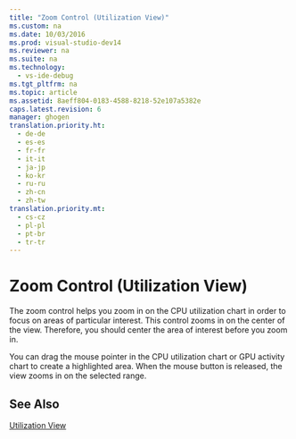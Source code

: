 ```yaml
---
title: "Zoom Control (Utilization View)"
ms.custom: na
ms.date: 10/03/2016
ms.prod: visual-studio-dev14
ms.reviewer: na
ms.suite: na
ms.technology: 
  - vs-ide-debug
ms.tgt_pltfrm: na
ms.topic: article
ms.assetid: 8aeff804-0183-4588-8218-52e107a5382e
caps.latest.revision: 6
manager: ghogen
translation.priority.ht: 
  - de-de
  - es-es
  - fr-fr
  - it-it
  - ja-jp
  - ko-kr
  - ru-ru
  - zh-cn
  - zh-tw
translation.priority.mt: 
  - cs-cz
  - pl-pl
  - pt-br
  - tr-tr
---
```

# Zoom Control (Utilization View)
The zoom control helps you zoom in on the CPU utilization chart in order to focus on areas of particular interest. This control zooms in on the center of the view. Therefore, you should center the area of interest before you zoom in.  
  
 You can drag the mouse pointer in the CPU utilization chart or GPU activity chart to create a highlighted area. When the mouse button is released, the view zooms in on the selected range.  
  
## See Also  
 [Utilization View](../VS_IDE/Utilization-View.md)